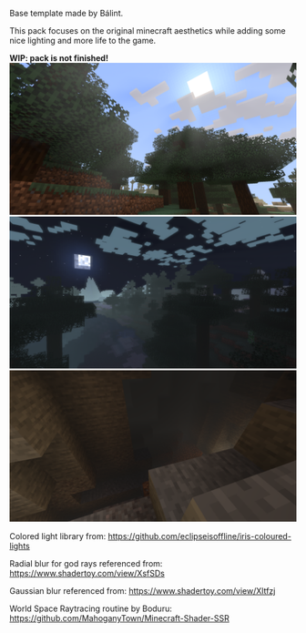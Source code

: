 Base template made by Bálint.

This pack focuses on the original minecraft aesthetics while adding some nice lighting and more life to the game. 

**WIP: pack is not finished!**
![Example Image](pictures/taigaDay.png)
![Example Image](pictures/taigaNight.png)
![Example Image](pictures/cave.png)




Colored light library from:
https://github.com/eclipseisoffline/iris-coloured-lights

Radial blur for god rays referenced from:
https://www.shadertoy.com/view/XsfSDs

Gaussian blur referenced from:
https://www.shadertoy.com/view/Xltfzj

World Space Raytracing routine by Boduru:
https://github.com/MahoganyTown/Minecraft-Shader-SSR
